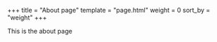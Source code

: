 +++
title = "About page"
template = "page.html"
weight = 0
sort_by = "weight"
+++

This is the about page
